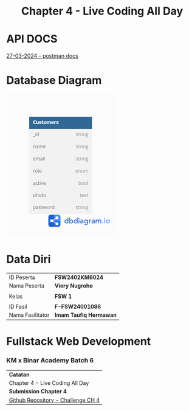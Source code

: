 <h1 align="center">
  Chapter 4 - Live Coding All Day
</h1>

# API DOCS

[27-03-2024 - postman docs](https://documenter.getpostman.com/view/22814931/2sA35EZMzg)

# Database Diagram

![ERD](./ERD.png)

# Data Diri

|                  |                          |
| ---------------- | ------------------------ |
| ID Peserta       | **FSW2402KM6024**        |
| Nama Peserta     | **Viery Nugroho**        |
|                  |                          |
| Kelas            | **FSW 1**                |
|                  |                          |
| ID Fasil         | **F-FSW24001086**        |
| Nama Fasilitator | **Imam Taufiq Hermawan** |

# Fullstack Web Development

### KM x Binar Academy Batch 6

|                                                                                                        |
| ------------------------------------------------------------------------------------------------------ |
| **Catatan**                                                                                            |
| Chapter 4 - Live Coding All Day                                                                        |
| **Submission Chapter 4**                                                                               |
| [Github Repository - Challenge CH 4](https://github.com/vierynugroho/f-fsw24001086-km6-vie-DB_API-ch4) |
